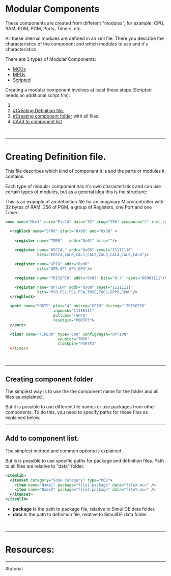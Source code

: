 # Modular Components

These components are created from different "modules", for example: CPU, RAM, ROM, PGM, Ports, Timers, etc.

All these internal modules are defined in an xml file. There you describe the characteristics of the component and which modules to use and it's characteristics.

There are 3 types of Modular Components:
- [MCUs](1-Circuit/Components/Modular%20Components/Microcontrollers/MCUs.md)
- [MPUs](1-Circuit/Components/Modular%20Components/2-Microprocessors/MPUs.md)
- [Scripted](1-Circuit/Components/Modular%20Components/Scripted/Scripted.md)

Creating a modular component involves at least these steps (Scripted needs an additional script file):

1. [](1-Circuit/Components/11-Other/Package.md#Creating%20Package%20File|Creating%20Package%20File.)
2. [#Creating Definition file.](#Creating%20Definition%20file.)
3. [#Creating component folder](#Creating%20component%20folder) with all files.
4. [#Add to component list](#Add%20to%20component%20list)
<br>

---

# Creating Definition file.

This file describes which kind of component it is and the  parts or modules it contains.

Each type of modular component has it's own characteristics and can use certain types of modules, but as a general idea this is the structure:

This is an example of an definition file for an imaginary Microcontroller with 32 bytes of RAM, 256 of PGM, a group of Registers, one Port and one Timer:

```xml
<mcu name="Mcu1" core="Pic14" data="32" prog="256" progword="2" inst_cycle="4">

  <regblock name="SFR0" start="0x00" end="0x0B" >
  
    <register name="TMR0"   addr="0x01" bits=""/>
    
    <register name="OSCCAL" addr="0x05" reset="11111110"
              bits="FOSC4,CAL0,CAL1,CAL2,CAL3,CAL4,CAL5,CAL6"/>

    <register name="GPIO" addr="0x06" 
              bits="GP0,GP1,GP2,GP3"/>

    <register name="TRISGPIO" addr="0x07" bits="0-7" reset="00001111"/>

    <register name="OPTION" addr="0x08" reset="11111111"
              bits="PS0,PS1,PS2,PSA,T0SE,T0CS,GPPU,GPWU"/>
  </regblock>

  <port name="PORTP" pins="4" outreg="GPIO" dirreg="!TRISGPIO" 
                     inpmask="11110111" 
                     pullups="!GPPU" 
                     resetpin="PORTP3">
  </port>

  <timer name="TIMER0" type="800" configregsA="OPTION"
                       counter="TMR0"
                       clockpin="PORTP2"
  </timer>
```
<br>

---

## Creating component folder 

The simplest way is to use the the component name for the folder and all files as explained [](1-Circuit/Components/Custom%20Components.md#Creating%20component%20folder|here).

But it is possible to use different file names or use packages from other components.
To do this, you need to specify paths for these files as explained below.
<br>

---

## Add to component list.

The simplest method and common options is explained [](1-Circuit/Components/Custom%20Components.md#Add%20to%20component%20list|here).

But is is possible to use specific paths for package and definition files.
Path to all files are relative to "data" folder.

```xml
<itemlib>  
  <itemset category="Some Category" type="MCU">  
	<item name="Name1" package="file1.package" data="fileX.mcu" />  
	<item name="Name2" package="file2.package" data="fileY.mcu" />  
  </itemset>
</itemlib>
```
  
- **package** Is the path to package file, relative to SimulIDE data folder.  
- **data** Is the path to definition file, relative to SimulIDE data folder.
<br>

---

# Resources:

---

#tutorial 